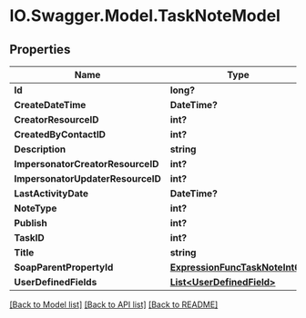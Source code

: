 # IO.Swagger.Model.TaskNoteModel
## Properties

Name | Type | Description | Notes
------------ | ------------- | ------------- | -------------
**Id** | **long?** |  | [optional] 
**CreateDateTime** | **DateTime?** |  | [optional] 
**CreatorResourceID** | **int?** |  | [optional] 
**CreatedByContactID** | **int?** |  | [optional] 
**Description** | **string** |  | [optional] 
**ImpersonatorCreatorResourceID** | **int?** |  | [optional] 
**ImpersonatorUpdaterResourceID** | **int?** |  | [optional] 
**LastActivityDate** | **DateTime?** |  | [optional] 
**NoteType** | **int?** |  | [optional] 
**Publish** | **int?** |  | [optional] 
**TaskID** | **int?** |  | [optional] 
**Title** | **string** |  | [optional] 
**SoapParentPropertyId** | [**ExpressionFuncTaskNoteInt64**](ExpressionFuncTaskNoteInt64.md) |  | [optional] 
**UserDefinedFields** | [**List&lt;UserDefinedField&gt;**](UserDefinedField.md) |  | [optional] 

[[Back to Model list]](../README.md#documentation-for-models) [[Back to API list]](../README.md#documentation-for-api-endpoints) [[Back to README]](../README.md)


